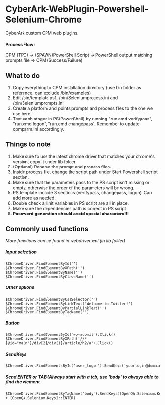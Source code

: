 # CyberArk-WebPlugin-Powershell-Selenium-Chrome
CyberArk custom CPM web plugins.

#### Process Flow:
CPM (TPC) -> (SPAWN)PowerShell Script -> PowerShell output matching prompts file -> CPM (Success/Failure)

## What to do
1. Copy everything to CPM installation directory (use bin folder as reference, can exclude /bin/examples)
2. Edit /bin/template.ps1, /bin/Seleniumprocess.ini and /bin/Seleniumprompts.ini
3. Create a platform and points prompts and process files to the one we use here.
4. Test each stages in PS(PowerShell) by running "run.cmd verifypass", "run.cmd logon", "run.cmd changepass". Remember to update cpmparm.ini accordingly.

## Things to note
1. Make sure to use the latest chrome driver that matches your chrome's version, copy it under lib folder.
2. (Optional) Rename the prompt and process files.
3. Inside process file, change the script path under Start Powershell script section.
4. Make sure that the parameters pass to the PS script isn't missing or empty, otherwise the order of the parameters will be wrong.
5. PS template include 3 sections (verifypass, changepass, logon). Can add more as needed.
6. Double check all init variables in PS script are all in place.
7. Make sure the dependencies path is correct in PS script
8. **Password generation should avoid special characters!!!**


## Commonly used functions
*More functions can be found in webdriver.xml (in lib folder)*
##### Input selection
```
$ChromeDriver.FindElementById('')
$ChromeDriver.FindElementByXPath('')
$ChromeDriver.FindElementByName('')
$ChromeDriver.FindElementByClassName('')
```
##### Other options
```
$ChromeDriver.FindElementByCssSelector('')
$ChromeDriver.FindElementByLinkText('Welcome to Twitter!')
$ChromeDriver.FindElementByPartialLinkText('')
$ChromeDriver.FindElementByTagName('')
```
##### Button
```
$ChromeDriver.FindElementById('wp-submit').Click()
$ChromeDriver.FindElementByXPath('//*[@id="main"]/div[2]/div[1]/article/h2/a').Click()
```
##### SendKeys
```
$ChromeDriver.FindElementsById('user_login').SendKeys('yourlogin@domain.com')
```

##### Send ENTER or TAB (Always start with a tab, use 'body' to always able to find the element
```
$ChromeDriver.FindElementByTagName('body').SendKeys([OpenQA.Selenium.Keys]::TAB + [OpenQA.Selenium.Keys]::ENTER)
```
